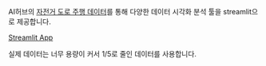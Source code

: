 AI허브의 [자전거 도로 주행 데이터](https://aihub.or.kr/aihubdata/data/view.do?currMenu=115&topMenu=100&aihubDataSe=data&dataSetSn=71629)를 통해 다양한 데이터 시각화 분석 툴을 streamlit으로 제공합니다.

[Streamlit App](https://bikeroadanalysis-gxnxwtuir3kvbiixr7uujf.streamlit.app/)

실제 데이터는 너무 용량이 커서 1/5로 줄인 데이터를 사용합니다.
